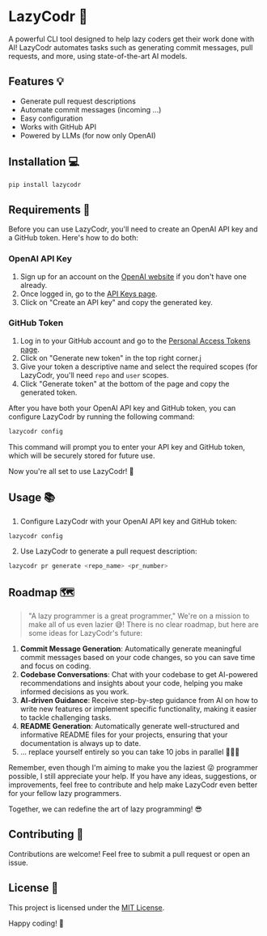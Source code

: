 # LazyCodr 🚀

A powerful CLI tool designed to help lazy coders get their work done with AI! LazyCodr automates tasks such as generating commit messages, pull requests, and more, using state-of-the-art AI models.

## Features 💡

- Generate pull request descriptions
- Automate commit messages (incoming ...)
- Easy configuration
- Works with GitHub API
- Powered by LLMs (for now only OpenAI)

## Installation 💻

```bash
pip install lazycodr
```

## Requirements 🔑

Before you can use LazyCodr, you'll need to create an OpenAI API key and a GitHub token. Here's how to do both:

### OpenAI API Key

1. Sign up for an account on the [OpenAI website](https://beta.openai.com/signup/) if you don't have one already.
2. Once logged in, go to the [API Keys page](https://beta.openai.com/account/api-keys).
3. Click on "Create an API key" and copy the generated key.

### GitHub Token

1. Log in to your GitHub account and go to the [Personal Access Tokens page](https://github.com/settings/tokens).
2. Click on "Generate new token" in the top right corner.j
3. Give your token a descriptive name and select the required scopes (for LazyCodr, you'll need `repo` and `user` scopes.
4. Click "Generate token" at the bottom of the page and copy the generated token.

After you have both your OpenAI API key and GitHub token, you can configure LazyCodr by running the following command:

```bash
lazycodr config
```

This command will prompt you to enter your API key and GitHub token, which will be securely stored for future use.

Now you're all set to use LazyCodr! 🚀


## Usage 📚

1. Configure LazyCodr with your OpenAI API key and GitHub token:

```bash
lazycodr config
```

2. Use LazyCodr to generate a pull request description:

```bash
lazycodr pr generate <repo_name> <pr_number>
```

## Roadmap 🗺️

> "A lazy programmer is a great programmer,"
We're on a mission to make all of us even lazier 😅!
There is no clear roadmap, but here are some ideas for LazyCodr's future:

1. **Commit Message Generation**: Automatically generate meaningful commit messages based on your code changes, so you can save time and focus on coding.
2. **Codebase Conversations**: Chat with your codebase to get AI-powered recommendations and insights about your code, helping you make informed decisions as you work.
3. **AI-driven Guidance**: Receive step-by-step guidance from AI on how to write new features or implement specific functionality, making it easier to tackle challenging tasks.
4. **README Generation**: Automatically generate well-structured and informative README files for your projects, ensuring that your documentation is always up to date.
5. ... replace yourself entirely so you can take 10 jobs in parallel 🤑🤑🤑

Remember, even though I'm aiming to make you the laziest 😜 programmer possible, I still appreciate your help.
If you have any ideas, suggestions, or improvements, feel free to contribute and help make LazyCodr even better for your fellow lazy programmers.

Together, we can redefine the art of lazy programming! 😎

## Contributing 🤝

Contributions are welcome! Feel free to submit a pull request or open an issue.

## License 📄

This project is licensed under the [MIT License](LICENSE).

Happy coding! 🎉
